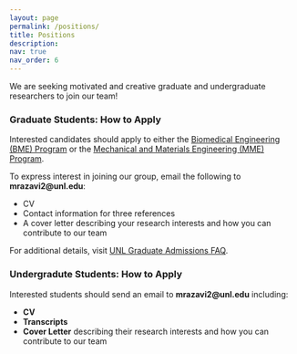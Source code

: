 ```yaml
---
layout: page
permalink: /positions/
title: Positions
description: 
nav: true
nav_order: 6
---
```

<!-- 
**Open Positions**   -->

<p>We are seeking motivated and creative graduate and undergraduate researchers to join our team!</p>  

### Graduate Students: How to Apply  
<p>Interested candidates should apply to either the <a href="https://engineering.unl.edu/graduate-programs/biomedical-engineering-phd/">Biomedical Engineering (BME) Program</a> or the <a href="https://engineering.unl.edu/mme/mme-graduate-programs/">Mechanical and Materials Engineering (MME) Program</a>.</p>  

<p>To express interest in joining our group, email the following to <strong>mrazavi2@unl.edu</strong>:</p>  
<ul>  
<li>CV</li>  
<li>Contact information for three references</li>  
<li>A cover letter describing your research interests and how you can contribute to our team</li>  
</ul>  

<p>For additional details, visit <a href="https://graduate.unl.edu/admissions/faq/">UNL Graduate Admissions FAQ</a>.</p>  

### Undergradute Students: How to Apply  
<p>Interested students should send an email to <strong>mrazavi2@unl.edu</strong> including:</p>
<ul>
  <li><strong>CV</strong></li>
  <li><strong>Transcripts</strong></li>
  <li><strong>Cover Letter</strong> describing their research interests and how you can contribute to our team</li>
</ul>

<!-- <p>We look forward to hearing from you!</p> -->

